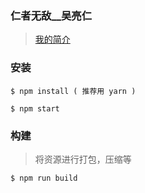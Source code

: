 ### 仁者无敌__吴亮仁

> [我的简介](https://fashman.github.io/wuliangren/dist/index.html)

### 安装

```
$ npm install ( 推荐用 yarn )
```

```
$ npm start
```

### 构建

> 将资源进行打包，压缩等

```
$ npm run build
```
